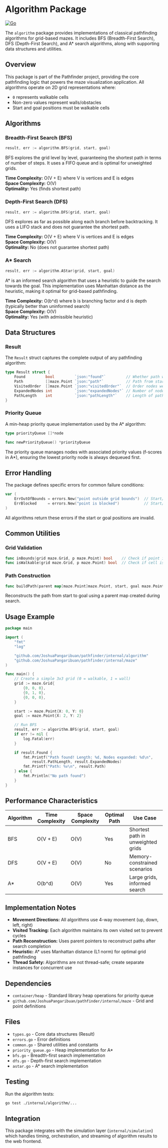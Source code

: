 # Algorithm Package

[![Go](https://img.shields.io/badge/Go-1.22+-00ADD8?style=flat&logo=go)](https://golang.org)

The `algorithm` package provides implementations of classical pathfinding algorithms for grid-based mazes. It includes BFS (Breadth-First Search), DFS (Depth-First Search), and A* search algorithms, along with supporting data structures and utilities.

## Overview

This package is part of the Pathfinder project, providing the core pathfinding logic that powers the maze visualization application. All algorithms operate on 2D grid representations where:
- `0` represents walkable cells
- Non-zero values represent walls/obstacles
- Start and goal positions must be walkable cells

## Algorithms

### Breadth-First Search (BFS)

```go
result, err := algorithm.BFS(grid, start, goal)
```

BFS explores the grid level by level, guaranteeing the shortest path in terms of number of steps. It uses a FIFO queue and is optimal for unweighted grids.

**Time Complexity:** O(V + E) where V is vertices and E is edges  
**Space Complexity:** O(V)  
**Optimality:** Yes (finds shortest path)

### Depth-First Search (DFS)

```go
result, err := algorithm.DFS(grid, start, goal)
```

DFS explores as far as possible along each branch before backtracking. It uses a LIFO stack and does not guarantee the shortest path.

**Time Complexity:** O(V + E) where V is vertices and E is edges  
**Space Complexity:** O(V)  
**Optimality:** No (does not guarantee shortest path)

### A* Search

```go
result, err := algorithm.AStar(grid, start, goal)
```

A* is an informed search algorithm that uses a heuristic to guide the search towards the goal. This implementation uses Manhattan distance as the heuristic, making it optimal for grid-based pathfinding.

**Time Complexity:** O(b^d) where b is branching factor and d is depth (typically better than uninformed search)  
**Space Complexity:** O(V)  
**Optimality:** Yes (with admissible heuristic)

## Data Structures

### Result

The `Result` struct captures the complete output of any pathfinding algorithm:

```go
type Result struct {
    Found         bool         `json:"found"`         // Whether path was found
    Path          []maze.Point `json:"path"`          // Path from start to goal (if found)
    VisitedOrder  []maze.Point `json:"visitedOrder"`  // Order nodes were visited
    ExpandedNodes int          `json:"expandedNodes"` // Number of nodes explored
    PathLength    int          `json:"pathLength"`    // Length of path (steps)
}
```

### Priority Queue

A min-heap priority queue implementation used by the A* algorithm:

```go
type priorityQueue []*node

func newPriorityQueue() *priorityQueue
```

The priority queue manages nodes with associated priority values (f-scores in A*), ensuring the lowest priority node is always dequeued first.

## Error Handling

The package defines specific errors for common failure conditions:

```go
var (
    ErrOutOfBounds = errors.New("point outside grid bounds")  // Start/goal outside grid
    ErrBlocked     = errors.New("point is blocked")           // Start/goal on wall
)
```

All algorithms return these errors if the start or goal positions are invalid.

## Common Utilities

### Grid Validation

```go
func inBounds(grid maze.Grid, p maze.Point) bool    // Check if point is within grid bounds
func isWalkable(grid maze.Grid, p maze.Point) bool  // Check if cell is walkable (value 0)
```

### Path Construction

```go
func buildPath(parent map[maze.Point]maze.Point, start, goal maze.Point) []maze.Point
```

Reconstructs the path from start to goal using a parent map created during search.

## Usage Example

```go
package main

import (
    "fmt"
    "log"

    "github.com/JoshuaPangaribuan/pathfinder/internal/algorithm"
    "github.com/JoshuaPangaribuan/pathfinder/internal/maze"
)

func main() {
    // Create a simple 3x3 grid (0 = walkable, 1 = wall)
    grid := maze.Grid{
        {0, 0, 0},
        {0, 1, 0},
        {0, 0, 0},
    }

    start := maze.Point{X: 0, Y: 0}
    goal := maze.Point{X: 2, Y: 2}

    // Run BFS
    result, err := algorithm.BFS(grid, start, goal)
    if err != nil {
        log.Fatal(err)
    }

    if result.Found {
        fmt.Printf("Path found! Length: %d, Nodes expanded: %d\n",
            result.PathLength, result.ExpandedNodes)
        fmt.Printf("Path: %v\n", result.Path)
    } else {
        fmt.Println("No path found")
    }
}
```

## Performance Characteristics

| Algorithm | Time Complexity | Space Complexity | Optimal Path | Use Case |
|-----------|----------------|------------------|--------------|----------|
| BFS | O(V + E) | O(V) | Yes | Shortest path in unweighted grids |
| DFS | O(V + E) | O(V) | No | Memory-constrained scenarios |
| A* | O(b^d) | O(V) | Yes | Large grids, informed search |

## Implementation Notes

- **Movement Directions:** All algorithms use 4-way movement (up, down, left, right)
- **Visited Tracking:** Each algorithm maintains its own visited set to prevent cycles
- **Path Reconstruction:** Uses parent pointers to reconstruct paths after search completion
- **Heuristic:** A* uses Manhattan distance (L1 norm) for optimal grid pathfinding
- **Thread Safety:** Algorithms are not thread-safe; create separate instances for concurrent use

## Dependencies

- `container/heap` - Standard library heap operations for priority queue
- `github.com/JoshuaPangaribuan/pathfinder/internal/maze` - Grid and point definitions

## Files

- `types.go` - Core data structures (Result)
- `errors.go` - Error definitions
- `common.go` - Shared utilities and constants
- `priority_queue.go` - Heap implementation for A*
- `bfs.go` - Breadth-first search implementation
- `dfs.go` - Depth-first search implementation
- `astar.go` - A* search implementation

## Testing

Run the algorithm tests:

```bash
go test ./internal/algorithm/...
```

## Integration

This package integrates with the simulation layer (`internal/simulation`) which handles timing, orchestration, and streaming of algorithm results to the web frontend.
